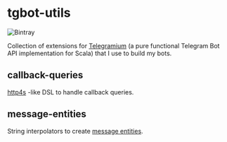 # tgbot-utils

![Bintray](https://img.shields.io/bintray/v/johnspade/maven/tgbot-utils)

Collection of extensions for [Telegramium](https://github.com/apimorphism/telegramium) 
(a pure functional Telegram Bot API implementation for Scala) that I use to build my bots.

## callback-queries

[http4s](https://github.com/http4s/http4s) -like DSL to handle callback queries.

## message-entities

String interpolators to create [message entities](https://core.telegram.org/bots/api#messageentity).
